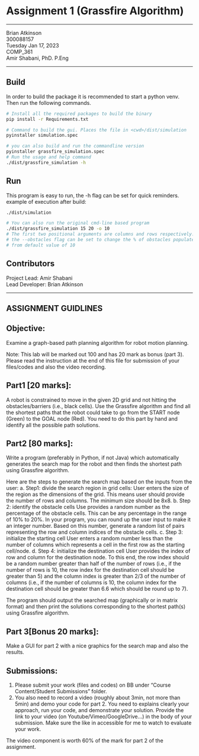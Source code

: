# Assignment 1 (Grassfire Algorithm)

---
Brian Atkinson <br>
300088157 <br>
Tuesday Jan 17, 2023 <br>
COMP_361 <br>
Amir Shabani, PhD. P.Eng

---
## Build
In order to build the package it is recommended to start a python venv. Then run the following commands.
```bash
# Install all the required packages to build the binary
pip install -r Requirements.txt
```
```bash
# Command to build the gui. Places the file in <cwd>/dist/simulation
pyinstaller simulation.spec
```
```bash
# you can also build and run the commandline version
pyinstaller grassfire_simulation.spec
# Run the usage and help command
./dist/grassfire_simulation -h 
```

## Run
This program is easy to run, the -h flag can be set for quick reminders.
example of execution after build:
```bash
./dist/simulation

# You can also run the original cmd-line based program
./dist/grassfire_simulation 15 20 -o 10
# The first two positional arguments are columns and rows respectively.
# the --obstacles flag can be set to change the % of obstacles populated 
# from default value of 10
```

## Contributors
Project Lead: Amir Shabani <br>
Lead Developer: Brian Atkinson<br>

---

## ASSIGNMENT GUIDLINES
## Objective: 
Examine a graph-based path planning algorithm for robot motion planning. 

Note: This lab will be marked out 100 and has 20 mark as bonus (part 3). Please read the instruction at the end of this file for submission of your files/codes and also the video recording. 

## Part1 [20 marks]: 
A robot is constrained to move in the given 2D grid and not hitting the obstacles/barriers (i.e., black cells). Use the Grassfire algorithm and find all the shortest paths that the robot could take to go from the START node (Green) to the GOAL node (Red). 
You need to do this part by hand and identify all the possible path solutions.

## Part2 [80 marks]: 
Write a program (preferably in Python, if not Java) which automatically generates the search map for the robot and then finds the shortest path using Grassfire algorithm. 

Here are the steps to generate the search map based on the inputs from the user:
a.	Step1: divide the search region in grid cells: 
User enters the size of the region as the dimensions of the grid. This means user should provide the number of rows and columns. The minimum size should be 8x8.
b.	Step 2: identify the obstacle cells
Use provides a random number as the percentage of the obstacle cells. This can be any percentage in the range of 10% to 20%. In your program, you can round up the user input to make it an integer number. Based on this number, generate a random list of pairs representing the row and column indices of the obstacle cells.
c.	Step 3: initialize the starting cell
User enters a random number less than the number of columns which represents a cell in the first row as the starting cell/node.
d.	Step 4: initialize the destination cell
User provides the index of row and column for the destination node. To this end, the row index should be a random number greater than half of the number of rows (i.e., if the number of rows is 10, the row index for the destination cell should be greater than 5) and the column index is greater than 2/3 of the number of columns (i.e., if the number of columns is 10, the column index for the destination cell should be greater than 6.6 which should be round up to 7).


The program should output the searched map (graphically or in matrix format) and then print the solutions corresponding to the shortest path(s) using Grassfire algorithm.

## Part 3[Bonus 20 marks]: 
Make a GUI for part 2 with a nice graphics for the search map and also the results. 



## Submissions:

1.	Please submit your work (files and codes) on BB under “Course Content/Student Submissions” folder. 
2.	You also need to record a video (roughly about 3min, not more than 5min) and demo your code for part 2. 
You need to explains clearly your approach, run your code, and demonstrate your solution. Provide the link to your video (on Youtube/Vimeo/GoogleDrive…) in the body of your submission. Make sure the like in accessible for me to watch to evaluate your work.

The video component is worth 60% of the mark for part 2 of the assignment.


